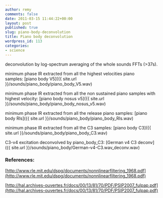 ```yaml
---
author: remy
comments: false
date: 2011-03-15 11:44:22+00:00
layout: post
published: true
slug: piano-body-deconvolution
title: Piano body deconvolution
wordpress_id: 113
categories:
- science
---
```


deconvolution by log-spectrum averaging of the whole sounds FFTs (>37s).

minimum phase IR extracted from all the highest velocities piano samples: [piano body V5]({{ site.url }}/sounds/piano_body/piano_body_V5.wav)

minimum phase IR extracted from all the non sustained piano samples with highest velocity: [piano body nosus v5]({{ site.url }}/sounds/piano_body/piano_body_nosus_v5.wav)

minimum phase IR extracted from all the release piano samples: [piano body Rls]({{ site.url }}/sounds/piano_body/piano_body_Rls.wav)

minimum phase IR extracted from all the C3 samples: [piano body C3]({{ site.url }}/sounds/piano_body/piano_body_C3.wav)

C3-v4 excitation deconvolved by piano_body_C3: [German v4 C3 deconv]({{ site.url }}/sounds/piano_body/German-v4-C3.wav_deconv.wav)


### References:


[http://www.rle.mit.edu/dspg/documents/nonnlinearfiltering_1968.pdf](http://www.rle.mit.edu/dspg/documents/nonnlinearfiltering_1968.pdf)

[http://hal.archives-ouvertes.fr/docs/00/13/81/70/PDF/PSIP2007_fulpap.pdf](http://hal.archives-ouvertes.fr/docs/00/13/81/70/PDF/PSIP2007_fulpap.pdf)
